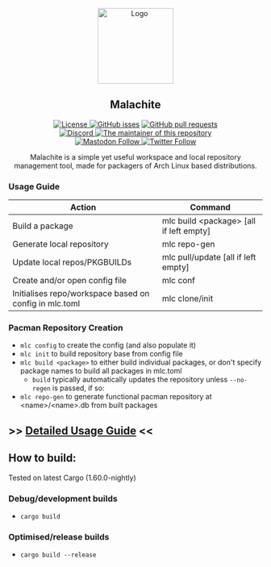 <p align="center">
  <a href="https://github.com/crystal-linux/Malachite">
    <img src="https://getcryst.al/site/assets/other/logo.png" alt="Logo" width="150" height="150">
  </a>
</p>

<h2 align="center">Malachite</h2>

<p align="center">
    <a href="https://github.com/crystal-linux/.github/blob/main/LICENSE"><img src="https://img.shields.io/badge/License-GPL--3.0-blue.svg" alt="License">
    <a href="https://github/crystal-linux/malachite"><img alt="GitHub isses" src="https://img.shields.io/github/issues-raw/crystal-linux/malachite"></a>
    <a href="https://github/crystal-linux/malachite"><img alt="GitHub pull requests" src="https://img.shields.io/github/issues-pr-raw/crystal-linux/malachite"></a><br>
    <a href="https://discord.gg/hYJgu8K5aA"><img alt="Discord" src="https://img.shields.io/discord/825473796227858482?color=blue&label=Discord&logo=Discord&logoColor=white"> </a>
   <a href="https://github.com/ihatethefrench"> <img src="https://img.shields.io/badge/Maintainer-@ihatethefrench-brightgreen" alt="The maintainer of this repository" href="https://github.com/ihatethefrench"></a><br>
    <a href="https://fosstodon.org/@crystal_linux"><img alt="Mastodon Follow" src="https://img.shields.io/mastodon/follow/108618426259408142?domain=https%3A%2F%2Ffosstodon.org">
    <a href="https://twitter.com/crystal_linux"><img alt="Twitter Follow" src="https://img.shields.io/twitter/follow/crystal_linux"></a>
</p>



<p align="center">Malachite is a simple yet useful workspace and local repository management tool, made for packagers of Arch Linux based distributions.</p>

### Usage Guide

| Action                                                 | Command                                   |
|--------------------------------------------------------|-------------------------------------------|
| Build a package                                        | mlc build \<package\> [all if left empty] |
| Generate local repository                              | mlc repo-gen                              |
| Update local repos/PKGBUILDs                           | mlc pull/update [all if left empty]       |
| Create and/or open config file                         | mlc conf                                  |
| Initialises repo/workspace based on config in mlc.toml | mlc clone/init                            |

### Pacman Repository Creation

- `mlc config` to create the config (and also populate it)
- `mlc init` to build repository base from config file
- `mlc build <package>` to either build individual packages, or don't specify package names to build all packages in mlc.toml
  - `build` typically automatically updates the repository unless `--no-regen` is passed, if so: 
- `mlc repo-gen` to generate functional pacman repository at \<name\>/\<name\>.db from built packages


##  \>> [Detailed Usage Guide](docs/GETTING_STARTED.md) <<


## How to build:

Tested on latest Cargo (1.60.0-nightly)

### Debug/development builds

- `cargo build`

### Optimised/release builds

- `cargo build --release`
